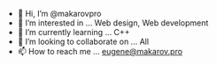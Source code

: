 - 👋 Hi, I’m @makarovpro
- 👀 I’m interested in ... Web design, Web development
- 🌱 I’m currently learning ... C++
- 💞️ I’m looking to collaborate on ... All
- 📫 How to reach me ... eugene@makarov.pro

<!---
makarovpro/makarovpro is a ✨ special ✨ repository because its `README.md` (this file) appears on your GitHub profile.
You can click the Preview link to take a look at your changes.
--->
